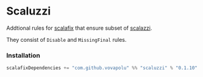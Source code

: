 # Scaluzzi

Addtional rules for [scalafix](https://github.com/scalacenter/scalafix) that ensure subset of [scalazzi](https://github.com/scalaz/scalazzi). 

They consist of `Disable` and `MissingFinal` rules. 

### Installation 

```sbt
scalafixDependencies += "com.github.vovapolu" %% "scaluzzi" % "0.1.10"
```
